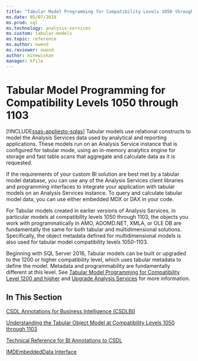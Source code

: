 ```yaml
---
title: "Tabular Model Programming for Compatibility Levels 1050 through 1103 | Microsoft Docs"
ms.date: 05/07/2018
ms.prod: sql
ms.technology: analysis-services
ms.custom: tabular-models
ms.topic: reference
ms.author: owend
ms.reviewer: owend
author: minewiskan
manager: kfile
---
```

# Tabular Model Programming for Compatibility Levels 1050 through 1103
[!INCLUDE[ssas-appliesto-sqlas](../../includes/ssas-appliesto-sqlas.md)]
  Tabular models use relational constructs to model the Analysis Services data used by analytical and reporting applications. These models run on an Analysis Service instance that is configured for tabular mode, using an in-memory analytics engine for storage and fast table scans that aggregate and calculate data as it is requested.  
  
 If the requirements of your custom BI solution are best met by a tabular model database, you can use any of the Analysis Services client libraries and programming interfaces to integrate your application with tabular models on an Analysis Services instance. To query and calculate tabular model data, you can use either embedded MDX or DAX in your code.  
  
 For Tabular models created in earlier versions of Analysis Services, in particular models at compatibility levels 1050 through 1103, the objects you work with programmatically in AMO, ADOMD.NET, XMLA, or OLE DB are fundamentally the same for both tabular and multidimensional solutions. Specifically, the object metadata defined for multidimensional models is also used for tabular model compatibility levels 1050-1103.  
  
 Beginning with SQL Server 2016, Tabular models can be built or upgraded to the 1200 or higher compatibility level, which uses tabular metadata to define the model. Metadata and programmability are fundamentally different at this level. See [Tabular Model Programming for Compatibility Level 1200 and higher](../../analysis-services/tabular-model-programming-compatibility-level-1200/tabular-model-programming-for-compatibility-level-1200.md) and [Upgrade Analysis Services](../../database-engine/install-windows/upgrade-analysis-services.md) for more information.  
  
## In This Section  
 [CSDL Annotations for Business Intelligence &#40;CSDLBI&#41;](../../analysis-services/tabular-model-programming-compatibility-levels-1050-1103/csdl-annotations-for-business-intelligence-csdlbi.md)  
  
 [Understanding the Tabular Object Model at Compatibility Levels 1050 through 1103](../../analysis-services/tabular-model-programming-compatibility-levels-1050-1103/representation/understanding-tabular-object-model-at-levels-1050-through-1103.md)  
  
 [Technical Reference for BI Annotations to CSDL](../../analysis-services/tabular-model-programming-compatibility-levels-1050-1103/conceptual-schema-definition-language-csdl/technical-reference-for-bi-annotations-to-csdl.md)  
  

[IMDEmbeddedData Interface](../../analysis-services/tabular-model-programming-compatibility-levels-1050-1103/imdembeddeddata-interface.md)


  
  
